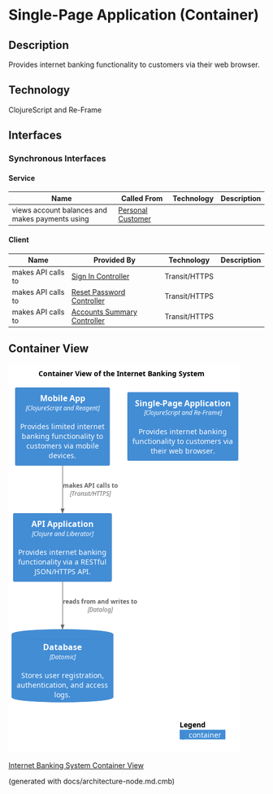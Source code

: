 # Single-Page Application (Container)
## Description
Provides internet banking functionality to customers via their web browser.

## Technology
ClojureScript and Re-Frame


## Interfaces

### Synchronous Interfaces

#### Service
| Name | Called From | Technology | Description |
|---|---|---|---|
| views account balances and makes payments using | [Personal Customer](../../../mybank/personal-customer.md) |  |  |

#### Client
| Name | Provided By | Technology | Description |
|---|---|---|---|
| makes API calls to | [Sign In Controller](../../../mybank/digital-banking/internet-banking-system/sign-in-controller.md) | Transit/HTTPS |  |
| makes API calls to | [Reset Password Controller](../../../mybank/digital-banking/internet-banking-system/reset-password-controller.md) | Transit/HTTPS |  |
| makes API calls to | [Accounts Summary Controller](../../../mybank/digital-banking/internet-banking-system/accounts-summary-controller.md) | Transit/HTTPS |  |

## Container View
![Container View of the Internet Banking System](../../../mybank/digital-banking/internet-banking-system/container-view.png)

[Internet Banking System Container View](../../../mybank/digital-banking/internet-banking-system/container-view.md)


(generated with docs/architecture-node.md.cmb)
